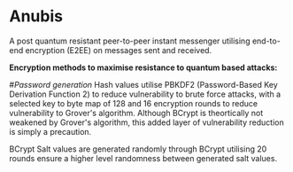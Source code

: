 # Anubis
A post quantum resistant peer-to-peer instant messenger utilising end-to-end encryption (E2EE) on messages sent and received.

**Encryption methods to maximise resistance to quantum based attacks:**

#*Password generation*
Hash values utilise PBKDF2 (Password-Based Key Derivation Function 2) to reduce vulnerability to brute force attacks, with a selected key to byte map of 128 and 16 encryption rounds to reduce vulnerability to Grover's algorithm. Although BCrypt is theortically not weakened by Grover's algorithm, this added layer of vulnerability reduction is simply a precaution.

BCrypt Salt values are generated randomly through BCrypt utilising 20 rounds ensure a higher level randomness between generated salt values.
